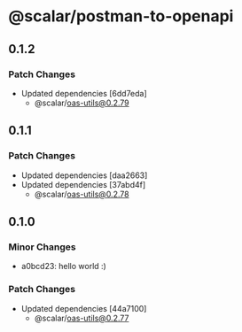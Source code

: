 # @scalar/postman-to-openapi

## 0.1.2

### Patch Changes

- Updated dependencies [6dd7eda]
  - @scalar/oas-utils@0.2.79

## 0.1.1

### Patch Changes

- Updated dependencies [daa2663]
- Updated dependencies [37abd4f]
  - @scalar/oas-utils@0.2.78

## 0.1.0

### Minor Changes

- a0bcd23: hello world :)

### Patch Changes

- Updated dependencies [44a7100]
  - @scalar/oas-utils@0.2.77
